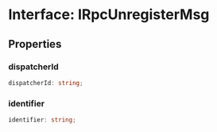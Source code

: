 # Interface: IRpcUnregisterMsg

## Properties

### dispatcherId

```ts
dispatcherId: string;
```

### identifier

```ts
identifier: string;
```
